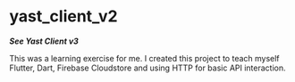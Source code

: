 ﻿

# yast_client_v2

***See Yast Client v3***

This was a learning exercise for me. I created this project to teach myself Flutter, Dart, Firebase Cloudstore and using HTTP for basic API interaction.
